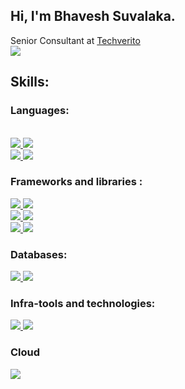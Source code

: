 ## Hi, I'm Bhavesh Suvalaka.
Senior Consultant at <a href="https://github.com/TechVerito"> Techverito </a> <br/>
<a href="https://www.linkedin.com/in/bhavesh-suvalaka/" target="_blank"><img src="https://img.shields.io/badge/Bhavesh Suvalaka-0077B5?style=for-the-badge&logo=linkedin&logoColor=white"></a>

## Skills:
  ### Languages: 
  <br/>
   <a href="https://www.java.com/" target="_blank"> <img src="https://img.shields.io/badge/Java-ED8B00?style=for-the-badge&logo=java&logoColor=white"/>        </a>
   <a href="https://kotlin.org/" target="_blank"><img src="https://img.shields.io/badge/Kotlin-0095D5?&style=for-the-badge&logo=kotlin&logoColor=white"/>      </a> <br />
  <a href="https://devdocs.io/javascript/" target="_blank"><img src="https://img.shields.io/badge/JavaScript-323330?style=for-the-badge&logo=javascript&logoColor=F7DF1E"/> </a>
  <a href="https://www.typescriptlang.org/" target="_blank"> <img src="https://img.shields.io/badge/TypeScript-007ACC?style=for-the-badge&logo=typescript&logoColor=white"/> </a>

  ### Frameworks and libraries :
<a href="https://spring.io/" target="_blank"> <img src="https://img.shields.io/badge/Spring-6DB33F?style=for-the-badge&logo=spring&logoColor=white" /> </a>
<a href="https://spring.io/projects/spring-boot" target="_blank"> <img src="https://img.shields.io/badge/Spring_Boot-F2F4F9?style=for-the-badge&logo=spring-boot"/> </a>
<br/>
<a href="https://graphql.org/" target="_blank"> <img src="https://img.shields.io/badge/GraphQl-E10098?style=for-the-badge&logo=graphql&logoColor=white"/> </a>
  <a href="https://www.apollographql.com/" target="_blank"><img src="https://img.shields.io/badge/Apollo%20GraphQL-311C87?&style=for-the-badge&logo=Apollo%20GraphQL&logoColor=white" />  </a> <br/>
  <a href="https://reactjs.org/" target="_blank"> <img src ="https://img.shields.io/badge/React-20232A?style=for-the-badge&logo=react&logoColor=61DAFB"/> </a>
<a href="https://jestjs.io/" target="_blank"> <img src="https://img.shields.io/badge/Jest-C21325?style=for-the-badge&logo=jest&logoColor=white" /> </a>
<br/>

### Databases:
<a href="https://www.mongodb.com/" target="_blank"> <img src ="https://img.shields.io/badge/MongoDB-4EA94B?style=for-the-badge&logo=mongodb&logoColor=white"/> </a>
<a href="https://www.oracle.com/in/database/" target="_blank"> <img src="https://img.shields.io/badge/Oracle-F80000?style=for-the-badge&logo=Oracle&logoColor=white" /> </a>

### Infra-tools and technologies: 
<a href="https://www.docker.com/" target="_blank"> <img src ="https://img.shields.io/badge/Docker-2CA5E0?style=for-the-badge&logo=docker&logoColor=white"/> </a>
<a href="https://kubernetes.io/" target="_blank"> <img src="https://img.shields.io/badge/kubernetes-326ce5.svg?&style=for-the-badge&logo=kubernetes&logoColor=white"/> </a>

### Cloud 
<a href="https://aws.amazon.com/" target="_blank"> <img src="https://img.shields.io/badge/Amazon_AWS-FF9900?style=for-the-badge&logo=amazonaws&logoColor=white" />
